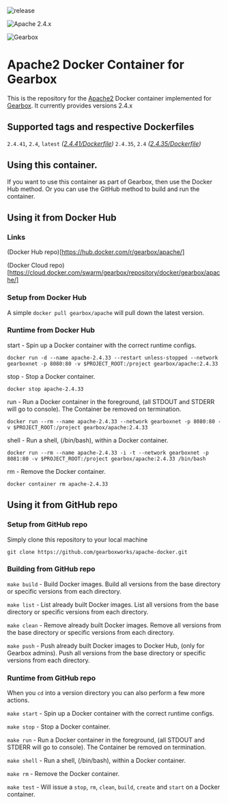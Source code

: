 ![release](https://github.com/gearboxworks/docker-apache/workflows/release/badge.svg?event=release)

![Apache 2.4.x](https://img.shields.io/badge/Apache-2.4.x-green.svg)

![Gearbox](https://github.com/gearboxworks/gearbox.github.io/raw/master/Gearbox-100x.png)


# Apache2 Docker Container for Gearbox
This is the repository for the [Apache2](http://apache.org/) Docker container implemented for [Gearbox](https://github.com/gearboxworks/gearbox).
It currently provides versions 2.4.x


## Supported tags and respective Dockerfiles

`2.4.41`, `2.4`, `latest` _([2.4.41/Dockerfile](https://github.com/gearboxworks/apache-docker/blob/master/2.4.41/Dockerfile))_
`2.4.35`, `2.4` _([2.4.35/Dockerfile](https://github.com/gearboxworks/apache-docker/blob/master/2.4.35/Dockerfile))_


## Using this container.
If you want to use this container as part of Gearbox, then use the Docker Hub method.
Or you can use the GitHub method to build and run the container.


## Using it from Docker Hub

### Links
(Docker Hub repo)[https://hub.docker.com/r/gearbox/apache/]

(Docker Cloud repo)[https://cloud.docker.com/swarm/gearbox/repository/docker/gearbox/apache/]


### Setup from Docker Hub
A simple `docker pull gearbox/apache` will pull down the latest version.


### Runtime from Docker Hub
start - Spin up a Docker container with the correct runtime configs.

`docker run -d --name apache-2.4.33 --restart unless-stopped --network gearboxnet -p 8080:80 -v $PROJECT_ROOT:/project gearbox/apache:2.4.33`

stop - Stop a Docker container.

`docker stop apache-2.4.33`

run - Run a Docker container in the foreground, (all STDOUT and STDERR will go to console). The Container be removed on termination.

`docker run --rm --name apache-2.4.33 --network gearboxnet -p 8080:80 -v $PROJECT_ROOT:/project gearbox/apache:2.4.33`

shell - Run a shell, (/bin/bash), within a Docker container.

`docker run --rm --name apache-2.4.33 -i -t --network gearboxnet -p 8081:80 -v $PROJECT_ROOT:/project gearbox/apache:2.4.33 /bin/bash`

rm - Remove the Docker container.

`docker container rm apache-2.4.33`


## Using it from GitHub repo

### Setup from GitHub repo
Simply clone this repository to your local machine

`git clone https://github.com/gearboxworks/apache-docker.git`


### Building from GitHub repo
`make build` - Build Docker images. Build all versions from the base directory or specific versions from each directory.


`make list` - List already built Docker images. List all versions from the base directory or specific versions from each directory.


`make clean` - Remove already built Docker images. Remove all versions from the base directory or specific versions from each directory.


`make push` - Push already built Docker images to Docker Hub, (only for Gearbox admins). Push all versions from the base directory or specific versions from each directory.


### Runtime from GitHub repo
When you `cd` into a version directory you can also perform a few more actions.

`make start` - Spin up a Docker container with the correct runtime configs.


`make stop` - Stop a Docker container.


`make run` - Run a Docker container in the foreground, (all STDOUT and STDERR will go to console). The Container be removed on termination.


`make shell` - Run a shell, (/bin/bash), within a Docker container.


`make rm` - Remove the Docker container.


`make test` - Will issue a `stop`, `rm`, `clean`, `build`, `create` and `start` on a Docker container.



